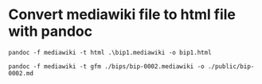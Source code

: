 # Convert mediawiki file to html file with pandoc 
`pandoc -f mediawiki -t html .\bip1.mediawiki -o bip1.html`

`pandoc -f mediawiki -t gfm ./bips/bip-0002.mediawiki -o ./public/bip-0002.md`